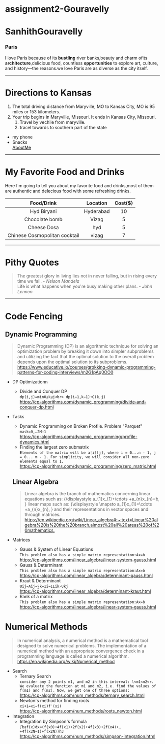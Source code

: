 # assignment2-Gouravelly
# SanhithGouravelly
### Paris

I love Paris because of its **bustling** river banks,beauty and charm ofits **architecture**,delicious food, countless **opportunities** to explore art, culture, and history—the reasons.we love Paris are as diverse as the city itself.
****
# Directions to Kansas

1. The total driving distance from Maryville, MO to Kansas City, MO is 95 miles or 153 kilometers.
2. Your trip begins in Maryville, Missouri. It ends in Kansas City, Missouri.
    1. Travel by vechile from maryville.
    2. tracel towards to southern part of the state
* my phone
* Snacks<br>
[AboutMe](https://github.com/sanhith693/assignment2-Gouravelly/blob/main/AboutMe.md)
----
# My Favorite Food and Drinks
Here I'm going to tell you about my favorite food and drinks,most of them are authentic and delecious food with some refreshing drinks.

| **Food/Drink**               |**Location**|**Cost($)**|
|:----------------------------:|:----------:|:---------:|
|Hyd Biryani                   |Hyderabad   |10         |
|Chocolate bomb                |Vizag       |5          |
|Cheese Dosa                   |hyd         |5          |
|Chinese Cosmopolitan cocktail |vizag       |7          |
*****
# Pithy Quotes
> The greatest glory in living lies not in never falling, but in rising every time we fall. - *Nelson Mandela*<br>
> Life is what happens when you're busy making other plans. - *John Lennon*

***
# Code Fencing
## Dynamic Programming
> Dynamic Programming (DP) is an algorithmic technique for solving an optimization problem by breaking it down into simpler subproblems and utilizing the fact that the optimal solution to the overall problem depends upon the optimal solution to its subproblems. <br>
<https://www.educative.io/courses/grokking-dynamic-programming-patterns-for-coding-interviews/m2G1pAq0OO0>

* DP Optimizationn
    * Divide and Conquer DP<br>
```dp(i,j)=min0≤k≤j<br> dp(i−1,k−1)+C(k,j)```<br>
<https://cp-algorithms.com/dynamic_programming/divide-and-conquer-dp.html>
* Tasks 
    * Dynamic Programming on Broken Profile. Problem "Parquet"<br>
    ```mask=0,…2M−1```<br>
    <https://cp-algorithms.com/dynamic_programming/profile-dynamics.html>
    * Finding the largest zero submatrix<br>
    ```Elements of the matrix will be a[i][j], where i = 0...n - 1, j = 0... m - 1. For simplicity, we will consider all non-zero elements equal to 1.```<br>
    <https://cp-algorithms.com/dynamic_programming/zero_matrix.html>
    ## Linear Algebra
    > Linear algebra is the branch of mathematics concerning linear equations such as: {\displaystyle a_{1}x_{1}+\cdots +a_{n}x_{n}=b, } linear maps such as: {\displaystyle \mapsto a_{1}x_{1}+\cdots +a_{n}x_{n}, } and their representations in vector spaces and through matrices.<br>
    <https://en.wikipedia.org/wiki/Linear_algebra#:~:text=Linear%20algebra%20is%20the%20branch,almost%20all%20areas%20of%20mathematics.>

* Matrices
    * Gauss & System of Linear Equations<br>
    ```This problem also has a simple matrix representation:Ax=b```<br>
    <https://cp-algorithms.com/linear_algebra/linear-system-gauss.html>
    * Gauss & Determinant<br>
        ```This problem also has a simple matrix representation:Ax=b```<br>
    <https://cp-algorithms.com/linear_algebra/determinant-gauss.html><br>
    * Kraut & Determinant<br>
    ```Uij=Aij−∑k=1i−1Lik⋅Ukj```<br>
    <https://cp-algorithms.com/linear_algebra/determinant-kraut.html><br>
    * Rank of a matrix<br>
    ```This problem also has a simple matrix representation:Ax=b```<br> 
    <https://cp-algorithms.com/linear_algebra/linear-system-gauss.html><br>
# Numerical Methods
> In numerical analysis, a numerical method is a mathematical tool designed to solve numerical problems. The implementation of a numerical method with an appropriate convergence check in a programming language is called a numerical algorithm.<br>
<https://en.wikipedia.org/wiki/Numerical_method>
* Search 
    * Ternary Search<br>
    ```consider any 2 points m1, and m2 in this interval: l<m1<m2<r. We evaluate the function at m1 and m2, i.e. find the values of f(m1) and f(m2). Now, we get one of three options:```<br>
    <https://cp-algorithms.com/num_methods/ternary_search.html><br>
    * Newton's method for finding roots<br>
    ```xi+1=xi−f(xi)f′(xi)```<br>
    <https://cp-algorithms.com/num_methods/roots_newton.html><br>
* Integration
    * Integration by Simpson's formula<br>
    ```∫baf(x)dx≈(f(x0)+4f(x1)+2f(x2)+4f(x3)+2f(x4)+…+4f(x2N−1)+f(x2N))h3```<br>
    <https://cp-algorithms.com/num_methods/simpson-integration.html>